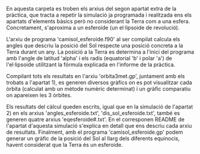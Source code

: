 En aquesta carpeta es troben els arxius del segon apartat extra de la pràctica, que tracta a repetir la simulació ja programada i realitzada ens els apartats d'elements bàsics però no considerant la Terra com a una esfera. Concretament, s'aproxima a un esferoide (un el·lipsoide de revolució). 

L'arxiu de programa 'camisol_esferoide.f90' al ser compilat calcula els angles que descriu la posició del Sol respecte una posició concreta a la Terra durant un any. La posició a la Terra es determina a l'inici del programa amb l'angle de latitud 'alpha' i els radis (equatorial 'b' i polar 'a') de l'el·lipsoide utilitzant la fórmula explicada en l'informe de la pràctica.

Compilant tots els resultats en l'arxiu 'orbita3met.gp', juntament amb els trobats a l'apartat 1), es generen diversos gràfics on es pot visualitzar cada òrbita (calculat amb un mètode numèric determinat) i un gràfic comparatiu on apareixen les 3 òrbites.

Els resultats del càlcul queden escrits, igual que en la simulació de l'apartat 2) en els arxius 'angles_esferoide.txt', 'dis_sol_esferoide.txt', també es generen quatre arxius 'eqesferoide#.txt'. En el corresponen README de l'apartat d'aquesta simulació s'explica en detall que ens descriu cada arxiu de resultats. Finalment, amb el programa 'camisol_esferoide.gp' podem generar un gràfic de la posició del Sol al llarg dels diferents equinocis, havent considerat que la Terra és un esferoide.
